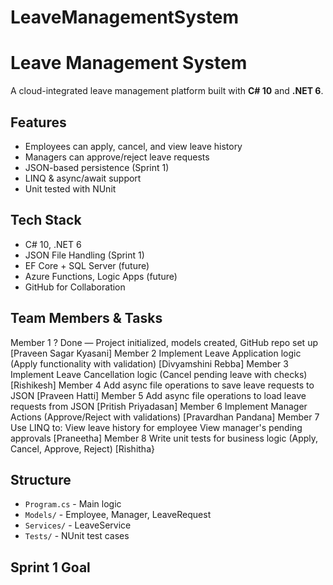 # LeaveManagementSystem
#  Leave Management System

A cloud-integrated leave management platform built with **C# 10** and **.NET 6**.

##  Features
- Employees can apply, cancel, and view leave history
- Managers can approve/reject leave requests
- JSON-based persistence (Sprint 1)
- LINQ & async/await support
- Unit tested with NUnit

##  Tech Stack
- C# 10, .NET 6
- JSON File Handling (Sprint 1)
- EF Core + SQL Server (future)
- Azure Functions, Logic Apps (future)
- GitHub for Collaboration

## Team Members & Tasks
Member 1	? Done — Project initialized, models created, GitHub repo set up [Praveen Sagar Kyasani]
Member 2	Implement Leave Application logic (Apply functionality with validation) [Divyamshini Rebba]
Member 3	Implement Leave Cancellation logic (Cancel pending leave with checks) [Rishikesh]
Member 4	Add async file operations to save leave requests to JSON [Praveen Hatti]
Member 5	Add async file operations to load leave requests from JSON [Pritish Priyadasan]
Member 6	Implement Manager Actions (Approve/Reject with validations) [Pravardhan Pandana]
Member 7	Use LINQ to:
						View leave history for employee
						View manager's pending approvals [Praneetha]
Member 8	Write unit tests for business logic (Apply, Cancel, Approve, Reject) [Rishitha}

##  Structure
- `Program.cs` - Main logic
- `Models/` - Employee, Manager, LeaveRequest
- `Services/` - LeaveService
- `Tests/` - NUnit test cases

##  Sprint 1 Goal

